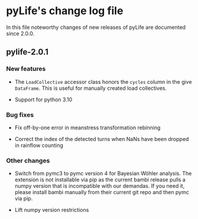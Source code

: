 # pyLife's change log file

In this file noteworthy changes of new releases of pyLife are documented since
2.0.0.


## pylife-2.0.1

### New features

* The `LoadCollective` accessor class honors the `cycles` column in the give
  `DataFrame`.  This is useful for manually created load collectives.

* Support for python 3.10

### Bug fixes

* Fix off-by-one error in meanstress transformation rebinning

* Correct the index of the detected turns when NaNs have been dropped in
  rainflow counting


### Other changes

* Switch from pymc3 to pymc version 4 for Bayesian Wöhler analysis. The
  extension is not installable via pip as the current bambi release pulls a
  numpy version that is incompatible with our demandas. If you need it, please
  install bambi manually from their current git repo and then pymc via pip.

* Lift numpy version restrictions
